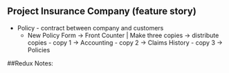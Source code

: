 ## Project Insurance Company (feature story)
- Policy - contract between company and customers
    - New Policy Form -> Front Counter | Make three copies -> distribute copies
            - copy 1 -> Accounting
            - copy 2 -> Claims History
            - copy 3 -> Policies



##Redux Notes:

